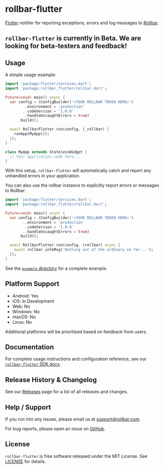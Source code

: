# rollbar-flutter

[Flutter](https://flutter.dev/) notifier for reporting exceptions, errors and log messages to [Rollbar](https://rollbar.com).

## `rollbar-flutter` is currently in Beta. We are looking for beta-testers and feedback!

## Usage

A simple usage example:

```dart
import 'package:flutter/services.dart';
import 'package:rollbar_flutter/rollbar.dart';

Future<void> main() async {
  var config = (ConfigBuilder('<YOUR ROLLBAR TOKEN HERE>')
        ..environment = 'production'
        ..codeVersion = '1.0.0'
        ..handleUncaughtErrors = true)
      .build();

  await RollbarFlutter.run(config, (_rollbar) {
    runApp(MyApp());
  });
}

class MyApp extends StatelessWidget {
  // Your application code here...
}
```

With this setup, `rollbar-flutter` will automatically catch and report any unhandled errors in your application.

You can also use the rollbar instance to explicitly report errors or messages to Rollbar:

```dart
import 'package:flutter/services.dart';
import 'package:rollbar_flutter/rollbar.dart';

Future<void> main() async {
  var config = (ConfigBuilder('<YOUR ROLLBAR TOKEN HERE>')
        ..environment = 'production'
        ..codeVersion = '1.0.0'
        ..handleUncaughtErrors = true)
      .build();

  await RollbarFlutter.run(config, (rollbar) async {
    await rollbar.infoMsg('Nothing out of the ordinary so far...');
  });
}
```

See the [`example` directory](./example/) for a complete example.

## Platform Support

* Android: Yes
* iOS: In Development
* Web: No
* Windows: No
* macOS: No
* Linux: No

Additional platforms will be prioritized based on feedback from users.

## Documentation

For complete usage instructions and configuration reference, see our [`rollbar-flutter` SDK docs](https://docs.rollbar.com/docs/flutter#rollbar_flutter).

## Release History & Changelog

See our [Releases](https://github.com/rollbar/rollbar-flutter/releases) page for a list of all releases and changes.

## Help / Support

If you run into any issues, please email us at [support@rollbar.com](mailto:support@rollbar.com).

For bug reports, please open an issue on [GitHub](https://github.com/rollbar/rollbar-flutter/issues/new).

## License

`rollbar-flutter` is free software released under the MIT License. See [LICENSE](./LICENSE) for details.
